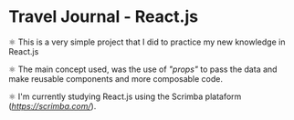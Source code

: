# Travel Journal - React.js
⚛️ This is a very simple project that I did to practice my new knowledge in React.js

⚛️ The main concept used, was the use of *"props"* to pass the data and make reusable components and more composable code.

⚛️ I'm currently studying React.js using the Scrimba plataform (*https://scrimba.com/*).

